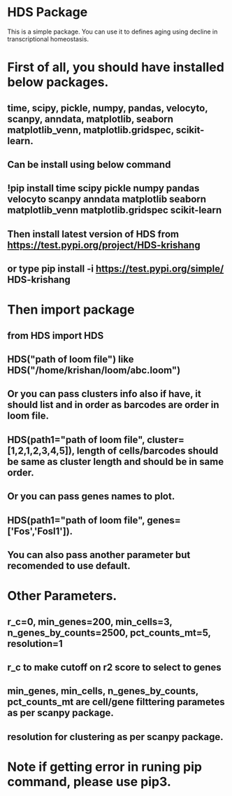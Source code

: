 # HDS Package

This is a simple package. You can use it to defines aging using decline in transcriptional homeostasis.

# First of all, you should have installed below packages.
## time, scipy, pickle, numpy, pandas, velocyto, scanpy, anndata, matplotlib, seaborn matplotlib_venn, matplotlib.gridspec, scikit-learn.
## Can be install using below command
## !pip install time scipy pickle numpy pandas velocyto scanpy anndata matplotlib seaborn matplotlib_venn matplotlib.gridspec scikit-learn
## Then install latest version of HDS from https://test.pypi.org/project/HDS-krishang
## or type pip install -i https://test.pypi.org/simple/ HDS-krishang

# Then import package
## from HDS import HDS
## HDS("path of loom file") like HDS("/home/krishan/loom/abc.loom")
## Or you can pass clusters info also if have, it should list and in order as barcodes are order in loom file.
## HDS(path1="path of loom file", cluster=[1,2,1,2,3,4,5]), length of cells/barcodes should be same as cluster length and should be in same order.
## Or you can pass genes names to plot.
## HDS(path1="path of loom file", genes=['Fos','Fosl1']).
## You can also pass another parameter but recomended to use default.

# Other Parameters.
## r_c=0, min_genes=200, min_cells=3, n_genes_by_counts=2500, pct_counts_mt=5, resolution=1
## r_c to make cutoff on r2 score to select to genes
## min_genes, min_cells, n_genes_by_counts, pct_counts_mt are cell/gene filttering parametes as per scanpy package.
## resolution for clustering as per scanpy package.

# Note if getting error in runing pip command, please use pip3.

